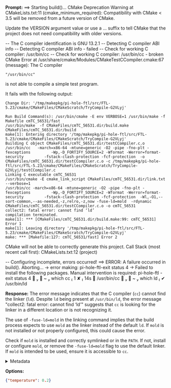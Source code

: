 **Prompt:**
==> Starting build()...
CMake Deprecation Warning at CMakeLists.txt:11 (cmake_minimum_required):
  Compatibility with CMake < 3.5 will be removed from a future version of
  CMake.

  Update the VERSION argument <min> value or use a ...<max> suffix to tell
  CMake that the project does not need compatibility with older versions.


-- The C compiler identification is GNU 13.2.1
-- Detecting C compiler ABI info
-- Detecting C compiler ABI info - failed
-- Check for working C compiler: /usr/bin/cc
-- Check for working C compiler: /usr/bin/cc - broken
CMake Error at /usr/share/cmake/Modules/CMakeTestCCompiler.cmake:67 (message):
  The C compiler

    "/usr/bin/cc"

  is not able to compile a simple test program.

  It fails with the following output:

    Change Dir: '/tmp/makepkg/pi-hole-ftl/src/FTL-5.23/cmake/CMakeFiles/CMakeScratch/TryCompile-G2VLyj'

    Run Build Command(s): /usr/bin/cmake -E env VERBOSE=1 /usr/bin/make -f Makefile cmTC_56531/fast
    /usr/bin/make  -f CMakeFiles/cmTC_56531.dir/build.make CMakeFiles/cmTC_56531.dir/build
    make[1]: Entering directory '/tmp/makepkg/pi-hole-ftl/src/FTL-5.23/cmake/CMakeFiles/CMakeScratch/TryCompile-G2VLyj'
    Building C object CMakeFiles/cmTC_56531.dir/testCCompiler.c.o
    /usr/bin/cc   -march=x86-64 -mtune=generic -O2 -pipe -fno-plt -fexceptions         -Wp,-D_FORTIFY_SOURCE=2 -Wformat -Werror=format-security         -fstack-clash-protection -fcf-protection  -o CMakeFiles/cmTC_56531.dir/testCCompiler.c.o -c /tmp/makepkg/pi-hole-ftl/src/FTL-5.23/cmake/CMakeFiles/CMakeScratch/TryCompile-G2VLyj/testCCompiler.c
    Linking C executable cmTC_56531
    /usr/bin/cmake -E cmake_link_script CMakeFiles/cmTC_56531.dir/link.txt --verbose=1
    /usr/bin/cc -march=x86-64 -mtune=generic -O2 -pipe -fno-plt -fexceptions         -Wp,-D_FORTIFY_SOURCE=2 -Wformat -Werror=format-security         -fstack-clash-protection -fcf-protection  -Wl,-O1,--sort-common,--as-needed,-z,relro,-z,now -fuse-ld=mold  -rdynamic CMakeFiles/cmTC_56531.dir/testCCompiler.c.o -o cmTC_56531
    collect2: fatal error: cannot find ‘ld’
    compilation terminated.
    make[1]: *** [CMakeFiles/cmTC_56531.dir/build.make:99: cmTC_56531] Error 1
    make[1]: Leaving directory '/tmp/makepkg/pi-hole-ftl/src/FTL-5.23/cmake/CMakeFiles/CMakeScratch/TryCompile-G2VLyj'
    make: *** [Makefile:127: cmTC_56531/fast] Error 2





  CMake will not be able to correctly generate this project.
Call Stack (most recent call first):
  CMakeLists.txt:12 (project)


-- Configuring incomplete, errors occurred!
==> ERROR: A failure occurred in build().
    Aborting...
 -> error making: pi-hole-ftl-exit status 4
 -> Failed to install the following packages. Manual intervention is required:
pi-hole-ftl - exit status 4
    ~  which cc                                                                                                                                                                                                                               1 ✘  14s 
/usr/bin/cc
    ~  which ld                                                                                                                                                                                                                                         ✔
/usr/bin/ld

**Response:**
The error message indicates that the C compiler (`cc`) cannot find the linker (`ld`). Despite `ld` being present at `/usr/bin/ld`, the error message "collect2: fatal error: cannot find ‘ld’" suggests that `cc` is looking for the linker in a different location or is not recognizing it.

The use of `-fuse-ld=mold` in the linking command implies that the build process expects to use `mold` as the linker instead of the default `ld`. If `mold` is not installed or not properly configured, this could cause the error.

Check if `mold` is installed and correctly symlinked or in the `PATH`. If not, install or configure `mold`, or remove the `-fuse-ld=mold` flag to use the default linker. If `mold` is intended to be used, ensure it is accessible to `cc`.

<details><summary>Metadata</summary>

- Duration: 16656 ms
- Datetime: 2023-12-05T12:51:09.731926
- Model: gpt-4-1106-preview

</details>

**Options:**
```json
{"temperature": 0.2}
```

